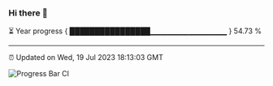 ### Hi there 👋

⏳ Year progress { ████████████████▁▁▁▁▁▁▁▁▁▁▁▁▁▁ } 54.73 %

---

⏰ Updated on Wed, 19 Jul 2023 18:13:03 GMT

![Progress Bar CI](https://github.com/liununu/liununu/workflows/Progress%20Bar%20CI/badge.svg)
